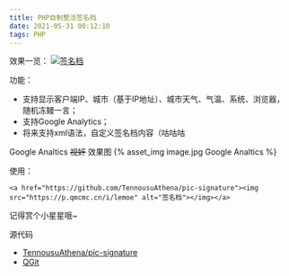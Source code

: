 ```yaml
---
title: PHP自制整活签名档
date: 2021-05-31 00:12:10
tags: PHP
---
```


效果一览：
[![签名档](https://p.qmcmc.cn/i/lemoe)](https://github.com/TennousuAthena/pic-signature)

功能：
- 支持显示客户端IP、城市（基于IP地址）、城市天气、气温、系统、浏览器，随机冻鳗一言；
- 支持Google Analytics；
- 将来支持xml语法，自定义签名档内容（咕咕咕

Google Analtics ~~视奸~~ 效果图
{% asset_img image.jpg Google Analtics %}

<!-- more -->
使用：
```
<a href="https://github.com/TennousuAthena/pic-signature"><img src="https://p.qmcmc.cn/i/lemoe" alt="签名档"></img></a>
```

记得赏个小星星哦~

源代码
- [TennousuAthena/pic-signature](https://github.com/TennousuAthena/pic-signature)
- [QGit](https://git.qmcmc.cn/qctech/pic-signature)

